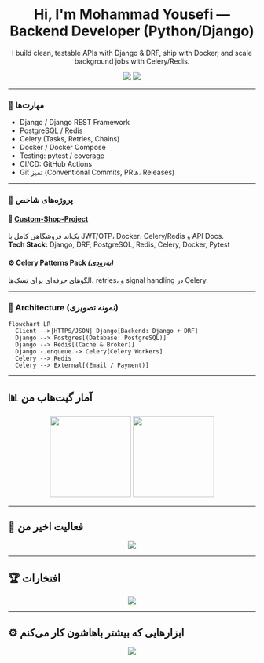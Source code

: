 <h1 align="center">Hi, I'm Mohammad Yousefi — Backend Developer (Python/Django)</h1>

<p align="center">
I build clean, testable APIs with Django & DRF, ship with Docker, and scale background jobs with Celery/Redis.
</p>

<p align="center">
<a href="https://github.com/MohammadYR?tab=repositories"><img src="https://img.shields.io/badge/Focus-Django%20%7C%20DRF%20%7C%20Docker%20%7C%20Celery-green"/></a>
<a href="mailto:your.email@example.com"><img src="https://img.shields.io/badge/Contact-Email-blue"/></a>
</p>

---

### 🚀 مهارت‌ها
- Django / Django REST Framework  
- PostgreSQL / Redis  
- Celery (Tasks, Retries, Chains)  
- Docker / Docker Compose  
- Testing: pytest / coverage  
- CI/CD: GitHub Actions  
- Git تمیز (Conventional Commits, PRها، Releases)

---

### 🧩 پروژه‌های شاخص
#### 🛒 [Custom-Shop-Project](https://github.com/MohammadYR/Custom-Shop-Project)
بک‌اند فروشگاهی کامل با JWT/OTP، Docker، Celery/Redis و API Docs.  
**Tech Stack:** Django, DRF, PostgreSQL, Redis, Celery, Docker, Pytest

#### ⚙️ Celery Patterns Pack *(به‌زودی)*
الگوهای حرفه‌ای برای تسک‌ها، retries، و signal handling در Celery.

---

### 🧠 Architecture (نمونه تصویری)

```mermaid
flowchart LR
  Client -->|HTTPS/JSON| Django[Backend: Django + DRF]
  Django --> Postgres[(Database: PostgreSQL)]
  Django --> Redis[(Cache & Broker)]
  Django -.enqueue.-> Celery[Celery Workers]
  Celery --> Redis
  Celery --> External[(Email / Payment)]

```

---

## 📊 آمار گیت‌هاب من

<p align="center">
  <img src="https://github-readme-stats.vercel.app/api?username=MohammadYR&show_icons=true&theme=github_dark&hide_border=true&count_private=true&line_height=24&rank_icon=github" height="165"/>
  <img src="https://github-readme-stats.vercel.app/api/top-langs/?username=MohammadYR&layout=compact&theme=github_dark&hide_border=true" height="165"/>
</p>

---

## 🧱 فعالیت اخیر من

<p align="center">
  <img src="https://github-readme-activity-graph.vercel.app/graph?username=MohammadYR&theme=github-compact&hide_border=true&radius=6" />
</p>

---

## 🏆 افتخارات

<p align="center">
  <img src="https://github-profile-trophy.vercel.app/?username=MohammadYR&theme=flat&column=6&margin-w=10&margin-h=10&no-bg=true&no-frame=true"/>
</p>

---

## ⚙️ ابزارهایی که بیشتر باهاشون کار می‌کنم

<p align="center">
  <img src="https://skillicons.dev/icons?i=python,django,postgres,redis,celery,docker,linux,git,github,vscode" />
</p>

